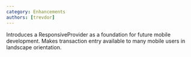 ```yaml
---
category: Enhancements
authors: [trevdor]
---
```


Introduces a ResponsiveProvider as a foundation for future mobile development. Makes transaction entry available to many mobile users in landscape orientation.
